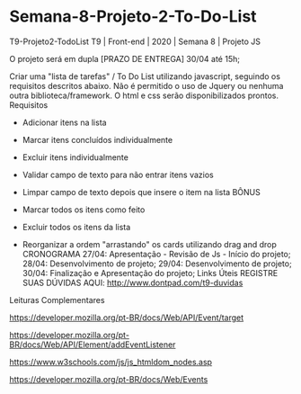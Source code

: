 # Semana-8-Projeto-2-To-Do-List   
T9-Projeto2-TodoList
T9 | Front-end | 2020 | Semana 8 | Projeto JS

O projeto será em dupla [PRAZO DE ENTREGA] 30/04 até 15h;

Criar uma "lista de tarefas" / To Do List utilizando javascript, seguindo os requisitos descritos abaixo.
Não é permitido o uso de Jquery ou nenhuma outra biblioteca/framework.
O html e css serão disponibilizados prontos.
Requisitos
- Adicionar itens na lista
- Marcar itens concluídos individualmente
- Excluir itens individualmente
- Validar campo de texto para não entrar itens vazios
- Limpar campo de texto depois que insere o item na lista
BÔNUS

- Marcar todos os itens como feito
- Excluir todos os itens da lista
- Reorganizar a ordem "arrastando" os cards utilizando drag and drop
CRONOGRAMA
27/04: Apresentação - Revisão de Js - Início do projeto;
28/04: Desenvolvimento de projeto;
29/04: Desenvolvimento de projeto;
30/04: Finalização e Apresentação do projeto;
Links Úteis
REGISTRE SUAS DÚVIDAS AQUI: http://www.dontpad.com/t9-duvidas

Leituras Complementares

https://developer.mozilla.org/pt-BR/docs/Web/API/Event/target

https://developer.mozilla.org/pt-BR/docs/Web/API/Element/addEventListener

https://www.w3schools.com/js/js_htmldom_nodes.asp

https://developer.mozilla.org/pt-BR/docs/Web/Events
